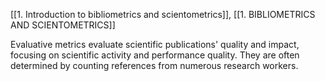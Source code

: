 [[1. Introduction to bibliometrics and scientometrics]], [[1. BIBLIOMETRICS AND SCIENTOMETRICS]]

Evaluative metrics evaluate scientific publications' quality and impact, focusing on scientific activity and performance quality. They are often determined by counting references from numerous research workers.
